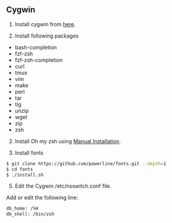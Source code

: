 ## Cygwin

1. Install cygwin from [here](https://cygwin.com/install.html). 

2. Install following packages 

* bash-completion
* fzf-zsh
* fzf-zsh-completion
* curl
* tmux
* vim
* make
* perl
* tar
* tig
* unzip
* wget
* zip 
* zsh

2. Install Oh my zsh using [Manual Installation](https://github.com/ohmyzsh/ohmyzsh#manual-installation).

4. Install fonts 

```bash
$ git clone https://github.com/powerline/fonts.git --depth=1
$ cd fonts 
$ ./install.sh
```

5. Edit the Cygwin /etc/nsswitch.conf file.

Add or edit the following line: 

```bash
db_home: /%H
db_shell: /bin/zsh
```
